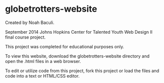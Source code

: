 # globetrotters-website
Created by Noah Baculi.

September 2014 Johns Hopkins Center for Talented Youth Web Design II final course project.

This project was completed for educational purposes only.

To view this website, download the globetrotters-website directory and open the .html files in a web browser.

To edit or utilize code from this project, fork this project or load the files and code into a text or HTML/CSS editor.
